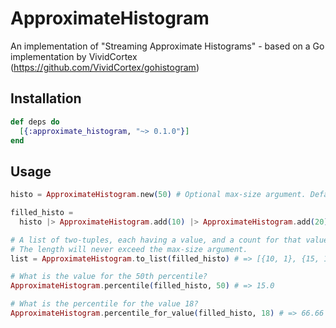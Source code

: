 # ApproximateHistogram

An implementation of "Streaming Approximate Histograms" - based on a Go
implementation by VividCortex (https://github.com/VividCortex/gohistogram)

## Installation

```elixir
def deps do
  [{:approximate_histogram, "~> 0.1.0"}]
end
```

## Usage

```elixir
histo = ApproximateHistogram.new(50) # Optional max-size argument. Defaults to 50 bins.

filled_histo =
  histo |> ApproximateHistogram.add(10) |> ApproximateHistogram.add(20) |> ApproximateHistogram.add(15)

# A list of two-tuples, each having a value, and a count for that value.
# The length will never exceed the max-size argument.
list = ApproximateHistogram.to_list(filled_histo) # => [{10, 1}, {15, 1}, {20, 1}]

# What is the value for the 50th percentile?
ApproximateHistogram.percentile(filled_histo, 50) # => 15.0

# What is the percentile for the value 18?
ApproximateHistogram.percentile_for_value(filled_histo, 18) # => 66.66
```

